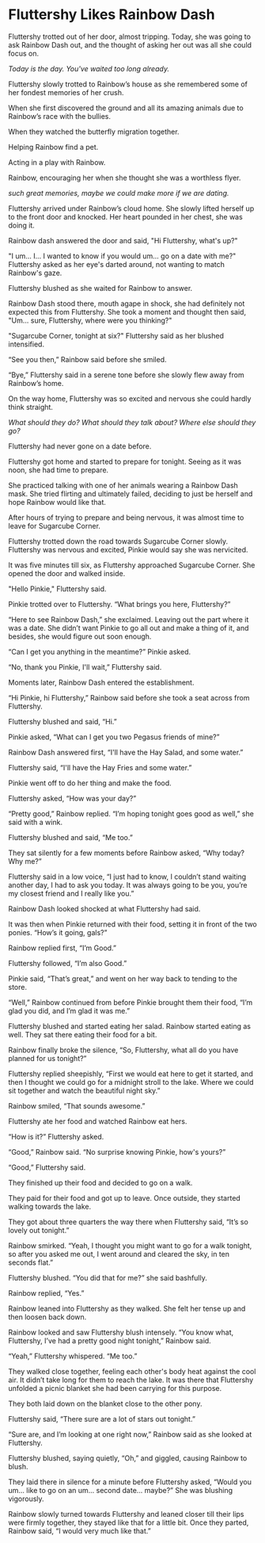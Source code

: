 # Fluttershy Likes Rainbow Dash

Fluttershy trotted out of her door, almost tripping. Today, she was going to ask Rainbow Dash out, and the thought of asking her out was all she could focus on.

*Today is the day. You've waited too long already.*

Fluttershy slowly trotted to Rainbow’s house as she remembered some of her fondest memories of her crush.

When she first discovered the ground and all its amazing animals due to Rainbow’s race with the bullies.

When they watched the butterfly migration together.

Helping Rainbow find a pet.

Acting in a play with Rainbow.

Rainbow, encouraging her when she thought she was a worthless flyer.

*such great memories, maybe we could make more if we are dating.*

Fluttershy arrived under Rainbow’s cloud home. She slowly lifted herself up to the front door and knocked. Her heart pounded in her chest, she was doing it.

Rainbow dash answered the door and said, "Hi Fluttershy, what's up?"

"I um... I... I wanted to know if you would um... go on a date with me?" Fluttershy asked as her eye's darted around, not wanting to match Rainbow's gaze.

Fluttershy blushed as she waited for Rainbow to answer.

Rainbow Dash stood there, mouth agape in shock, she had definitely not expected this from Fluttershy. She took a moment and thought then said, "Um... sure, Fluttershy, where were you thinking?"

"Sugarcube Corner, tonight at six?" Fluttershy said as her blushed intensified.

“See you then,” Rainbow said before she smiled.

“Bye,” Fluttershy said in a serene tone before she slowly flew away from Rainbow’s home.

On the way home, Fluttershy was so excited and nervous she could hardly think straight.

*What should they do? What should they talk about? Where else should they go?*

Fluttershy had never gone on a date before.

Fluttershy got home and started to prepare for tonight. Seeing as it was noon, she had time to prepare.

She practiced talking with one of her animals wearing a Rainbow Dash mask. She tried flirting and ultimately failed, deciding to just be herself and hope Rainbow would like that.

After hours of trying to prepare and being nervous, it was almost time to leave for Sugarcube Corner.

Fluttershy trotted down the road towards Sugarcube Corner slowly. Fluttershy was nervous and excited, Pinkie would say she was nervicited.

It was five minutes till six, as Fluttershy approached Sugarcube Corner. She opened the door and walked inside.

"Hello Pinkie," Fluttershy said.

Pinkie trotted over to Fluttershy. “What brings you here, Fluttershy?”

“Here to see Rainbow Dash,” she exclaimed. Leaving out the part where it was a date. She didn’t want Pinkie to go all out and make a thing of it, and besides, she would figure out soon enough.

“Can I get you anything in the meantime?” Pinkie asked.

“No, thank you Pinkie, I'll wait,” Fluttershy said.

Moments later, Rainbow Dash entered the establishment.

“Hi Pinkie, hi Fluttershy,” Rainbow said before she took a seat across from Fluttershy.

Fluttershy blushed and said, “Hi.”

Pinkie asked, “What can I get you two Pegasus friends of mine?”

Rainbow Dash answered first, “I'll have the Hay Salad, and some water.”

Fluttershy said, “I'll have the Hay Fries and some water.”

Pinkie went off to do her thing and make the food.

Fluttershy asked, “How was your day?”

“Pretty good,” Rainbow replied. “I’m hoping tonight goes good as well,” she said with a wink.

Fluttershy blushed and said, “Me too.”

They sat silently for a few moments before Rainbow asked, “Why today? Why me?”

Fluttershy said in a low voice, “I just had to know, I couldn’t stand waiting another day, I had to ask you today. It was always going to be you, you’re my closest friend and I really like you.”

Rainbow Dash looked shocked at what Fluttershy had said.

It was then when Pinkie returned with their food, setting it in front of the two ponies. “How’s it going, gals?”

Rainbow replied first, “I’m Good.”

Fluttershy followed, “I’m also Good.”

Pinkie said, “That’s great,” and went on her way back to tending to the store.

“Well,” Rainbow continued from before Pinkie brought them their food, “I’m glad you did, and I’m glad it was me.”

Fluttershy blushed and started eating her salad. Rainbow started eating as well. They sat there eating their food for a bit.

Rainbow finally broke the silence, “So, Fluttershy, what all do you have planned for us tonight?”

Fluttershy replied sheepishly, “First we would eat here to get it started, and then I thought we could go for a midnight stroll to the lake. Where we could sit together and watch the beautiful night sky.”

Rainbow smiled, “That sounds awesome.”

Fluttershy ate her food and watched Rainbow eat hers.

“How is it?” Fluttershy asked.

“Good,” Rainbow said. “No surprise knowing Pinkie, how's yours?”

“Good,” Fluttershy said.

They finished up their food and decided to go on a walk.

They paid for their food and got up to leave. Once outside, they started walking towards the lake.

They got about three quarters the way there when Fluttershy said, “It’s so lovely out tonight.”

Rainbow smirked. “Yeah, I thought you might want to go for a walk tonight, so after you asked me out, I went around and cleared the sky, in ten seconds flat.”

Fluttershy blushed. “You did that for me?” she said bashfully.

Rainbow replied, “Yes.”

Rainbow leaned into Fluttershy as they walked. She felt her tense up and then loosen back down.

Rainbow looked and saw Fluttershy blush intensely. “You know what, Fluttershy, I’ve had a pretty good night tonight,” Rainbow said.

“Yeah,” Fluttershy whispered. “Me too.”

They walked close together, feeling each other's body heat against the cool air. It didn’t take long for them to reach the lake. It was there that Fluttershy unfolded a picnic blanket she had been carrying for this purpose.

They both laid down on the blanket close to the other pony.

Fluttershy said, “There sure are a lot of stars out tonight.”

“Sure are, and I’m looking at one right now,” Rainbow said as she looked at Fluttershy.

Fluttershy blushed, saying quietly, “Oh,” and giggled, causing Rainbow to blush.

They laid there in silence for a minute before Fluttershy asked, “Would you um... like to go on an um... second date... maybe?” She was blushing vigorously.

Rainbow slowly turned towards Fluttershy and leaned closer till their lips were firmly together, they stayed like that for a little bit. Once they parted, Rainbow said, “I would very much like that.”
